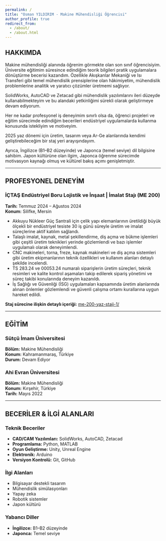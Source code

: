 ```yaml
---
permalink: /
title: "Osman YILDIRIM - Makine Mühendisliği Öğrencisi"
author_profile: true
redirect_from: 
  - /about/
  - /about.html
---
```


## HAKKIMDA

Makine mühendisliği alanında öğrenim görmekte olan son sınıf öğrencisiyim. Üniversite eğitimim süresince edindiğim teorik bilgileri pratik uygulamalara dönüştürme becerisi kazandım. Özellikle Akışkanlar Mekaniği ve Isı Transferi gibi temel mühendislik prensiplerine olan hâkimiyetim, mühendislik problemlerine analitik ve yaratıcı çözümler üretmemi sağlıyor.

SolidWorks, AutoCAD ve Zetacad gibi mühendislik yazılımlarını ileri düzeyde kullanabilmekteyim ve bu alandaki yetkinliğimi sürekli olarak geliştirmeye devam ediyorum.

Her ne kadar profesyonel iş deneyimim sınırlı olsa da, öğrenci projeleri ve eğitim sürecimde edindiğim becerileri endüstriyel uygulamalarda kullanma konusunda istekliyim ve motiveyim.

2025 yaz dönemi için üretim, tasarım veya Ar-Ge alanlarında kendimi geliştirebileceğim bir staj yeri arayışındayım.

Ayrıca, İngilizce (B1–B2 düzeyinde) ve Japonca (temel seviye) dil bilgisine sahibim. Japon kültürüne olan ilgim, Japonca öğrenme sürecimde motivasyon kaynağı olmuş ve kültürel bakış açımı genişletmiştir.

---

## PROFESYONEL DENEYİM

### İÇTAŞ Endüstriyel Boru Lojistik ve İnşaat | İmalat Stajı (ME 200)
**Tarih:** Temmuz 2024 – Ağustos 2024  
**Konum:** Silifke, Mersin

- Akkuyu Nükleer Güç Santrali için çelik yapı elemanlarının üretildiği büyük ölçekli bir endüstriyel tesiste 30 iş günü süreyle üretim ve imalat süreçlerine aktif katılım sağlandı.
- Talaşlı imalat, kaynak, metal şekillendirme, diş açma ve bükme işlemleri gibi çeşitli üretim teknikleri yerinde gözlemlendi ve bazı işlemler uygulamalı olarak deneyimlendi.
- CNC makineleri, torna, freze, kaynak makineleri ve diş açma sistemleri gibi üretim ekipmanlarının teknik özellikleri ve kullanım alanları detaylı şekilde incelendi.
- TS 283.24 ve 00053.24 numaralı siparişlerin üretim süreçleri, teknik resimleri ve kalite kontrol aşamaları takip edilerek sipariş yönetimi ve süreç takibi konularında deneyim kazanıldı.
- İş Sağlığı ve Güvenliği (İSG) uygulamaları kapsamında üretim alanlarında alınan önlemler gözlemlendi ve güvenli çalışma ortamı kurallarına uygun hareket edildi.

**Staj sürecine ilişkin detaylı içeriği:** [me-200-yaz-staji-1/](/me-200-yaz-staji-1/)

---

## EĞİTİM

### Sütçü İmam Üniversitesi
**Bölüm:** Makine Mühendisliği  
**Konum:** Kahramanmaraş, Türkiye  
**Durum:** Devam Ediyor

### Ahi Evran Üniversitesi
**Bölüm:** Makine Mühendisliği  
**Konum:** Kırşehir, Türkiye  
**Tarih:** Mayıs 2022

---

## BECERİLER & İLGİ ALANLARI

### Teknik Beceriler
- **CAD/CAM Yazılımları:** SolidWorks, AutoCAD, Zetacad
- **Programlama:** Python, MATLAB
- **Oyun Geliştirme:** Unity, Unreal Engine
- **Elektronik:** Arduino
- **Versiyon Kontrolü:** Git, GitHub

### İlgi Alanları
- Bilgisayar destekli tasarım
- Mühendislik simülasyonları
- Yapay zeka
- Robotik sistemler
- Japon kültürü

### Yabancı Diller
- **İngilizce:** B1–B2 düzeyinde
- **Japonca:** Temel seviye
